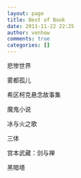 ```yaml
---
layout: page
title: Best of Book
date: 2011-11-22 22:25
author: venhow
comments: true
categories: []
---
```

悲惨世界

雾都孤儿

希区柯克悬念故事集

魔鬼小说

冰与火之歌

三体

宫本武藏：剑与禅

黑暗塔

&nbsp;
